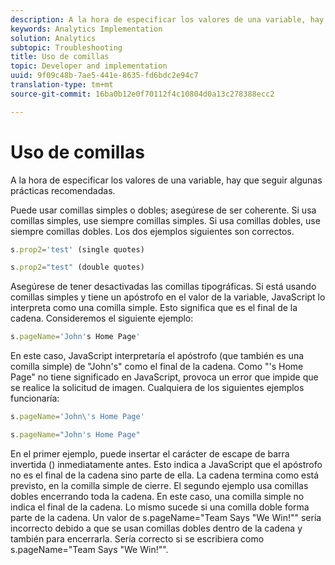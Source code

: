 ```yaml
---
description: A la hora de especificar los valores de una variable, hay que seguir algunas prácticas recomendadas.
keywords: Analytics Implementation
solution: Analytics
subtopic: Troubleshooting
title: Uso de comillas
topic: Developer and implementation
uuid: 9f09c48b-7ae5-441e-8635-fd6bdc2e94c7
translation-type: tm+mt
source-git-commit: 16ba0b12e0f70112f4c10804d0a13c278388ecc2

---
```



# Uso de comillas

A la hora de especificar los valores de una variable, hay que seguir algunas prácticas recomendadas.

Puede usar comillas simples o dobles; asegúrese de ser coherente. Si usa comillas simples, use siempre comillas simples. Si usa comillas dobles, use siempre comillas dobles. Los dos ejemplos siguientes son correctos.

```js
s.prop2='test' (single quotes)
```

```js
s.prop2="test" (double quotes)
```

Asegúrese de tener desactivadas las comillas tipográficas. Si está usando comillas simples y tiene un apóstrofo en el valor de la variable, JavaScript lo interpreta como una comilla simple. Esto significa que es el final de la cadena. Consideremos el siguiente ejemplo:

```js
s.pageName='John's Home Page'
```

En este caso, JavaScript interpretaría el apóstrofo (que también es una comilla simple) de "John's" como el final de la cadena. Como "'s Home Page" no tiene significado en JavaScript, provoca un error que impide que se realice la solicitud de imagen. Cualquiera de los siguientes ejemplos funcionaría:

```js
s.pageName='John\'s Home Page'
```

```js
s.pageName="John's Home Page"
```

En el primer ejemplo, puede insertar el carácter de escape de barra invertida (\) inmediatamente antes. Esto indica a JavaScript que el apóstrofo no es el final de la cadena sino parte de ella. La cadena termina como está previsto, en la comilla simple de cierre. El segundo ejemplo usa comillas dobles encerrando toda la cadena. En este caso, una comilla simple no indica el final de la cadena. Lo mismo sucede si una comilla doble forma parte de la cadena. Un valor de s.pageName="Team Says "We Win!"" sería incorrecto debido a que se usan comillas dobles dentro de la cadena y también para encerrarla. Sería correcto si se escribiera como s.pageName="Team Says \"We Win!\"".
